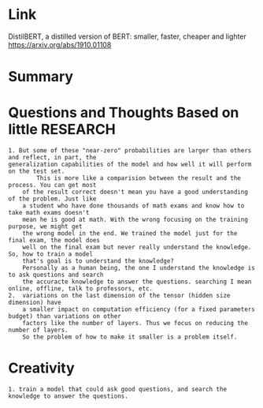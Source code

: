 Link
===============
<p>

DistilBERT, a distilled version of BERT: smaller, faster, cheaper and lighter
https://arxiv.org/abs/1910.01108

</p>

Summary
===============

Questions and Thoughts Based on little RESEARCH
===============

    1. But some of these "near-zero" probabilities are larger than others and reflect, in part, the
    generalization capabilities of the model and how well it will perform on the test set.
            This is more like a comparision between the result and the process. You can get most
        of the result correct doesn't mean you have a good understanding of the problem. Just like
        a student who have done thousands of math exams and know how to take math exams doesn't
        mean he is good at math. With the wrong focusing on the training purpose, we might get
        the wrong model in the end. We trained the model just for the final exam, the model does
        well on the final exam but never really understand the knowledge. So, how to train a model
        that's goal is to understand the knowledge?
        Personally as a human being, the one I understand the knowledge is to ask questions and search
        the accuracte knowledge to answer the questions. searching I mean online, offline, talk to professors, etc.
    2.  variations on the last dimension of the tensor (hidden size dimension) have
        a smaller impact on computation efficiency (for a fixed parameters budget) than variations on other
        factors like the number of layers. Thus we focus on reducing the number of layers.
        So the problem of how to make it smaller is a problem itself. 




Creativity
==============
    1. train a model that could ask good questions, and search the knowledge to answer the questions.